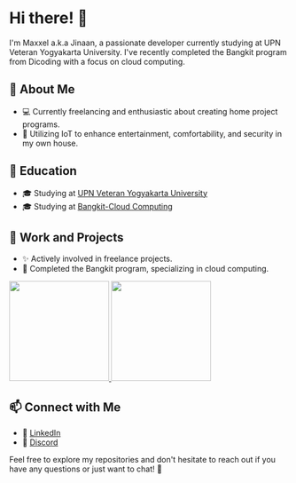 # Hi there! 👋

I'm Maxxel a.k.a Jinaan, a passionate developer currently studying at UPN Veteran Yogyakarta University. I've recently completed the Bangkit program from Dicoding with a focus on cloud computing.

## 🚀 About Me

- 💻 Currently freelancing and enthusiastic about creating home project programs.
- 🏡 Utilizing IoT to enhance entertainment, comfortability, and security in my own house.

## 🌱 Education

- 🎓 Studying at [UPN Veteran Yogyakarta University](https://www.upnyk.ac.id/)
- 🎓 Studying at [Bangkit-Cloud Computing](https://grow.google/intl/id_id/bangkit/)

## 💼 Work and Projects

- ✨ Actively involved in freelance projects.
- 🚀 Completed the Bangkit program, specializing in cloud computing.

<p align="left">
  <a href="https://github.com/Jinaan">
    <img height="180em" src="https://github-readme-stats-eight-theta.vercel.app/api?username=Maxxel346&show_icons=true&theme=algolia&include_all_commits=true&count_private=true"/>
    <img height="180em" src="https://github-readme-stats-eight-theta.vercel.app/api/top-langs/?username=Maxxel346&layout=compact&theme=algolia"/>
  </a>
</p>

## 📫 Connect with Me 

- 🔗 [LinkedIn](https://www.linkedin.com/in/muhammad-jinaan-fakhruddin-01a025294/)
- 💬 [Discord](https://discordapp.com/users/727134818017738783)

Feel free to explore my repositories and don't hesitate to reach out if you have any questions or just want to chat! 🌟
